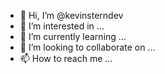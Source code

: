 - 👋 Hi, I’m @kevinsterndev
- 👀 I’m interested in ...
- 🌱 I’m currently learning ...
- 💞️ I’m looking to collaborate on ...
- 📫 How to reach me ...

<!---
kevinsterndev/kevinsterndev is a ✨ special ✨ repository because its `README.md` (this file) appears on your GitHub profile.
You can click the Preview link to take a look at your changes.
--->
